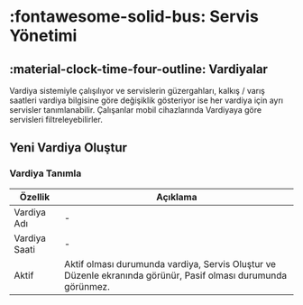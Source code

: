 # :fontawesome-solid-bus: Servis Yönetimi

## :material-clock-time-four-outline: Vardiyalar

Vardiya sistemiyle çalışılıyor ve servislerin güzergahları, kalkış / varış saatleri vardiya bilgisine göre değişiklik gösteriyor ise her vardiya için ayrı servisler tanımlanabilir. Çalışanlar mobil cihazlarında Vardiyaya göre servisleri filtreleyebilirler.

## Yeni Vardiya Oluştur

### Vardiya Tanımla

| Özellik              | Açıklama                                                     |
| -------------------- | ------------------------------------------------------------ |
| Vardiya Adı          | -                                                            |
| Vardiya Saati        | -                                                            |
| Aktif                | Aktif olması durumunda vardiya, Servis Oluştur ve Düzenle ekranında görünür, Pasif olması durumunda görünmez. |
